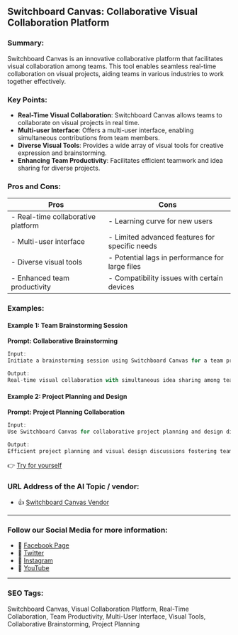 ## Switchboard Canvas: Collaborative Visual Collaboration Platform

### Summary:

Switchboard Canvas is an innovative collaborative platform that facilitates visual collaboration among teams. This tool enables seamless real-time collaboration on visual projects, aiding teams in various industries to work together effectively.

### Key Points:

- **Real-Time Visual Collaboration**: Switchboard Canvas allows teams to collaborate on visual projects in real time.
- **Multi-user Interface**: Offers a multi-user interface, enabling simultaneous contributions from team members.
- **Diverse Visual Tools**: Provides a wide array of visual tools for creative expression and brainstorming.
- **Enhancing Team Productivity**: Facilitates efficient teamwork and idea sharing for diverse projects.

### Pros and Cons:

| Pros                               | Cons                                          |
|------------------------------------|-----------------------------------------------|
| - Real-time collaborative platform | - Learning curve for new users                |
| - Multi-user interface             | - Limited advanced features for specific needs|
| - Diverse visual tools             | - Potential lags in performance for large files|
| - Enhanced team productivity       | - Compatibility issues with certain devices   |

### Examples:

#### Example 1: Team Brainstorming Session
**Prompt: Collaborative Brainstorming**

```dart
Input:
Initiate a brainstorming session using Switchboard Canvas for a team project.

Output:
Real-time visual collaboration with simultaneous idea sharing among team members.
```

#### Example 2: Project Planning and Design
**Prompt: Project Planning Collaboration**

```dart
Input:
Use Switchboard Canvas for collaborative project planning and design discussions.

Output:
Efficient project planning and visual design discussions fostering team collaboration.
```

👉 <a href="https://www.switchboard.ai/" target="_blank">Try for yourself</a>

### URL Address of the AI Topic / vendor:

- 👍 <a href="https://www.switchboard.ai/" target="_blank">Switchboard Canvas Vendor</a>

<hr>

### Follow our Social Media for more information:

- 📘 <a href="https://www.facebook.com/SwitchboardAI/" target="_blank">Facebook Page</a>
- 📄 <a href="https://twitter.com/Switchboard_AI" target="_blank">Twitter</a>
- 📸 <a href="https://www.instagram.com/switchboard_ai/" target="_blank">Instagram</a>
- 🎥 <a href="https://www.youtube.com/channel/SwitchboardAI" target="_blank">YouTube</a>

<hr>

### SEO Tags:
Switchboard Canvas, Visual Collaboration Platform, Real-Time Collaboration, Team Productivity, Multi-User Interface, Visual Tools, Collaborative Brainstorming, Project Planning
